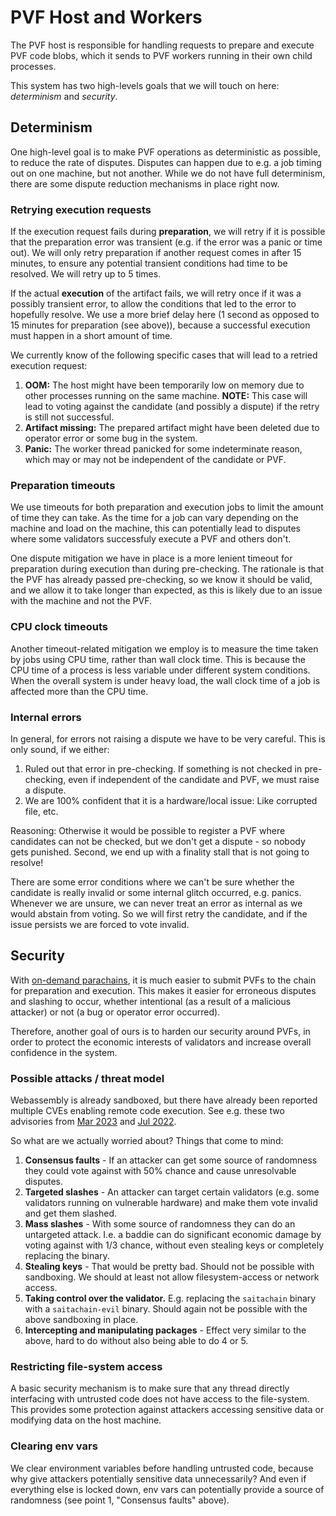 # PVF Host and Workers

The PVF host is responsible for handling requests to prepare and execute PVF
code blobs, which it sends to PVF workers running in their own child processes.

This system has two high-levels goals that we will touch on here: *determinism*
and *security*.

## Determinism

One high-level goal is to make PVF operations as deterministic as possible, to
reduce the rate of disputes. Disputes can happen due to e.g. a job timing out on
one machine, but not another. While we do not have full determinism, there are
some dispute reduction mechanisms in place right now.

### Retrying execution requests

If the execution request fails during **preparation**, we will retry if it is
possible that the preparation error was transient (e.g. if the error was a panic
or time out). We will only retry preparation if another request comes in after
15 minutes, to ensure any potential transient conditions had time to be
resolved. We will retry up to 5 times.

If the actual **execution** of the artifact fails, we will retry once if it was
a possibly transient error, to allow the conditions that led to the error to
hopefully resolve. We use a more brief delay here (1 second as opposed to 15
minutes for preparation (see above)), because a successful execution must happen
in a short amount of time.

We currently know of the following specific cases that will lead to a retried
execution request:

1. **OOM:** The host might have been temporarily low on memory due to other
   processes running on the same machine. **NOTE:** This case will lead to
   voting against the candidate (and possibly a dispute) if the retry is still
   not successful.
2. **Artifact missing:** The prepared artifact might have been deleted due to
   operator error or some bug in the system.
3. **Panic:** The worker thread panicked for some indeterminate reason, which
   may or may not be independent of the candidate or PVF.

### Preparation timeouts

We use timeouts for both preparation and execution jobs to limit the amount of
time they can take. As the time for a job can vary depending on the machine and
load on the machine, this can potentially lead to disputes where some validators
successfuly execute a PVF and others don't.

One dispute mitigation we have in place is a more lenient timeout for
preparation during execution than during pre-checking. The rationale is that the
PVF has already passed pre-checking, so we know it should be valid, and we allow
it to take longer than expected, as this is likely due to an issue with the
machine and not the PVF.

### CPU clock timeouts

Another timeout-related mitigation we employ is to measure the time taken by
jobs using CPU time, rather than wall clock time. This is because the CPU time
of a process is less variable under different system conditions. When the
overall system is under heavy load, the wall clock time of a job is affected
more than the CPU time.

### Internal errors

In general, for errors not raising a dispute we have to be very careful. This is
only sound, if we either:

1. Ruled out that error in pre-checking. If something is not checked in
   pre-checking, even if independent of the candidate and PVF, we must raise a
   dispute.
2. We are 100% confident that it is a hardware/local issue: Like corrupted file,
   etc.

Reasoning: Otherwise it would be possible to register a PVF where candidates can
not be checked, but we don't get a dispute - so nobody gets punished. Second, we
end up with a finality stall that is not going to resolve!

There are some error conditions where we can't be sure whether the candidate is
really invalid or some internal glitch occurred, e.g. panics. Whenever we are
unsure, we can never treat an error as internal as we would abstain from voting.
So we will first retry the candidate, and if the issue persists we are forced to
vote invalid.

## Security

With [on-demand parachains](https://github.com/orgs/paritytech/projects/67), it
is much easier to submit PVFs to the chain for preparation and execution. This
makes it easier for erroneous disputes and slashing to occur, whether
intentional (as a result of a malicious attacker) or not (a bug or operator
error occurred).

Therefore, another goal of ours is to harden our security around PVFs, in order
to protect the economic interests of validators and increase overall confidence
in the system.

### Possible attacks / threat model

Webassembly is already sandboxed, but there have already been reported multiple
CVEs enabling remote code execution. See e.g. these two advisories from
[Mar 2023](https://github.com/bytecodealliance/wasmtime/security/advisories/GHSA-ff4p-7xrq-q5r8)
and [Jul 2022](https://github.com/bytecodealliance/wasmtime/security/advisories/GHSA-7f6x-jwh5-m9r4).

So what are we actually worried about? Things that come to mind:

1. **Consensus faults** - If an attacker can get some source of randomness they
   could vote against with 50% chance and cause unresolvable disputes.
2. **Targeted slashes** - An attacker can target certain validators (e.g. some
   validators running on vulnerable hardware) and make them vote invalid and get
   them slashed.
3. **Mass slashes** - With some source of randomness they can do an untargeted
   attack. I.e. a baddie can do significant economic damage by voting against
   with 1/3 chance, without even stealing keys or completely replacing the
   binary.
4. **Stealing keys** - That would be pretty bad. Should not be possible with
   sandboxing. We should at least not allow filesystem-access or network access.
5. **Taking control over the validator.** E.g. replacing the `saitachain` binary
   with a `saitachain-evil` binary. Should again not be possible with the above
   sandboxing in place.
6. **Intercepting and manipulating packages** - Effect very similar to the
   above, hard to do without also being able to do 4 or 5.

### Restricting file-system access

A basic security mechanism is to make sure that any thread directly interfacing
with untrusted code does not have access to the file-system. This provides some
protection against attackers accessing sensitive data or modifying data on the
host machine.

### Clearing env vars

We clear environment variables before handling untrusted code, because why give
attackers potentially sensitive data unnecessarily? And even if everything else
is locked down, env vars can potentially provide a source of randomness (see
point 1, "Consensus faults" above).
